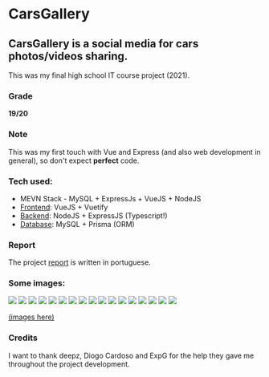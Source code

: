 # CarsGallery
## CarsGallery is a social media for cars photos/videos sharing.
This was my final high school IT course project (2021). 

### Grade
**19/20**

### Note
This was my first touch with Vue and Express (and also web development in general), so don't expect **perfect** code.

### Tech used:
   - MEVN Stack - MySQL + ExpressJs + VueJS + NodeJS
   - [Frontend](https://github.com/roby2014/cars-gallery/tree/master/frontend): VueJS + Vuetify
   - [Backend](https://github.com/roby2014/cars-gallery/tree/master/backend): NodeJS + ExpressJS (Typescript!)
   - [Database](https://github.com/roby2014/cars-gallery/tree/master/backend/prisma/schema.prisma): MySQL + Prisma (ORM)

### Report
The project [report](https://github.com/roby2014/cars-gallery/tree/master/pap_roberto.pdf) is written in portuguese.

### Some images: <br>

<img src="https://github.com/roby2014/cars-gallery/blob/main/app_images/darkmode/pag_inicial.png"/>
<img src="https://github.com/roby2014/cars-gallery/blob/main/app_images/darkmode/post_creation_mobile.png"/>
<img src="https://github.com/roby2014/cars-gallery/blob/main/app_images/darkmode/post_view.png"/>
<img src="https://github.com/roby2014/cars-gallery/blob/main/app_images/darkmode/profile.png"/>
<img src="https://github.com/roby2014/cars-gallery/blob/main/app_images/darkmode/profile_mobile.png"/>
<img src="https://github.com/roby2014/cars-gallery/blob/main/app_images/darkmode/profile_settings.png"/>
<img src="https://github.com/roby2014/cars-gallery/blob/main/app_images/darkmode/pag_inicial_logged.png"/>
<img src="https://github.com/roby2014/cars-gallery/blob/main/app_images/darkmode/pag_inicial_mobile.png"/>
<img src="https://github.com/roby2014/cars-gallery/blob/main/app_images/darkmode/account_settings.png"/>
<img src="https://github.com/roby2014/cars-gallery/blob/main/app_images/darkmode/create_post.png"/>
<img src="https://github.com/roby2014/cars-gallery/blob/main/app_images/darkmode/general_settings.png"/>
<img src="https://github.com/roby2014/cars-gallery/blob/main/app_images/darkmode/login.png"/>
<img src="https://github.com/roby2014/cars-gallery/blob/main/app_images/darkmode/post_creation.png"/>
<img src="https://github.com/roby2014/cars-gallery/blob/main/app_images/darkmode/register.png"/>
<img src="https://github.com/roby2014/cars-gallery/blob/main/app_images/darkmode/register_mobile.png"/>
<img src="https://github.com/roby2014/cars-gallery/blob/main/app_images/darkmode/search_post_tag.png"/>
<img src="https://github.com/roby2014/cars-gallery/blob/main/app_images/darkmode/search_post_tag_mobile.png"/>

<a href="https://github.com/roby2014/cars-gallery/tree/master/app_images/"> (images here) </a>

### Credits
I want to thank deepz, Diogo Cardoso and ExpG for the help they gave me throughout the project development.


